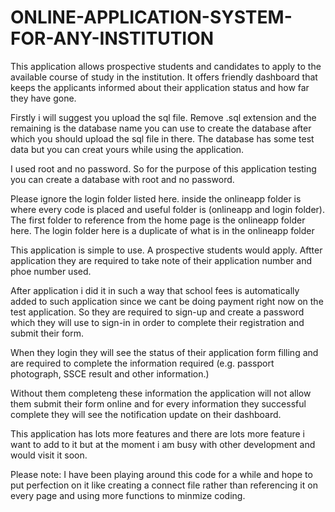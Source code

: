 # ONLINE-APPLICATION-SYSTEM-FOR-ANY-INSTITUTION
This application allows prospective students and candidates to apply to the available course of study in the institution. It offers friendly dashboard that keeps the applicants informed about their application status and how far they have gone.

Firstly i will suggest you upload the sql file. Remove .sql extension and the remaining is the database name you can use to create the database after which you should upload the sql file in there. The database has some test data but you can creat yours while using the application.

I used root and no password. So for the purpose of this application testing you can create a database with root and no password.

Please ignore the login folder listed here. inside the onlineapp folder is where every code is placed and useful folder is (onlineapp and login folder). The first folder to reference from the home page is the onlineapp folder here. The login folder here is a duplicate of what is in the onlineapp folder

This application is simple to use. A prospective students would apply. Aftter application they are required to take note of their application number and phoe number used.

After application i did it in such a way that school fees is automatically added to such application since we cant be doing payment right now on the test application. So they are required to sign-up and create a password which they will use to sign-in in order to complete their registration and submit their form.

When they login they will see the status of their application form filling and are required to complete the information required (e.g. passport photograph, SSCE result and other information.)

Without them completeng these information the application will not allow them submit their form online and for every information they successful complete they will see the notification update on their dashboard.

This application has lots more features and there are lots more feature i want to add to it but at the moment i am busy with other development and would visit it soon.

Please note: I have been playing around this code for a while and hope to put perfection on it like creating a connect file rather than referencing it on every page and using more functions to minmize coding.
